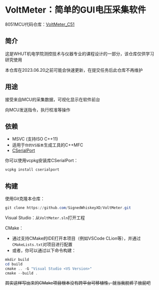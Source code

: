 # VoltMeter：简单的GUI电压采集软件

8051MCU代码仓库：[VoltMeter_C51](https://github.com/SignedWhiskeyXD/VoltMeter_C51)

## 简介

这是WHUT机电学院测控技术与仪器专业的课程设计的一部分，该仓库仅供学习研究使用

本仓库在2023.06.20之前可能会快速更新，在提交任务后此仓库不再维护



## 用途

接受来自MCU的采集数据，可视化显示在软件前台

向MCU发送指令，执行校准等操作



## 依赖

- MSVC (支持ISO C++11)
- 适用于`你的VS版本`生成工具的C++MFC 
- [CSerialPort](https://github.com/itas109/CSerialPort)

你可以使用vcpkg安装库CSerialPort：

~~~powershell
vcpkg install cserialport
~~~



## 构建
使用Git克隆本仓库：
~~~powershell
git clone https://github.com/SignedWhiskeyXD/VoltMeter.git
~~~

Visual Studio：从`VoltMeter.sln`打开工程

CMake：
- 通过支持CMake的IDE打开本项目（例如VSCode CLion等），并通过`CMakeLists.txt`对项目进行配置
- 或者，你可以通过以下命令构建：
~~~powershell
mkdir build
cd build
cmake .. -G "Visual Studio <VS Version>"
cmake --build .
~~~
~~其实这样写出来的CMake项目根本没有跨平台可移植性，就当我脱裤子放屁吧~~